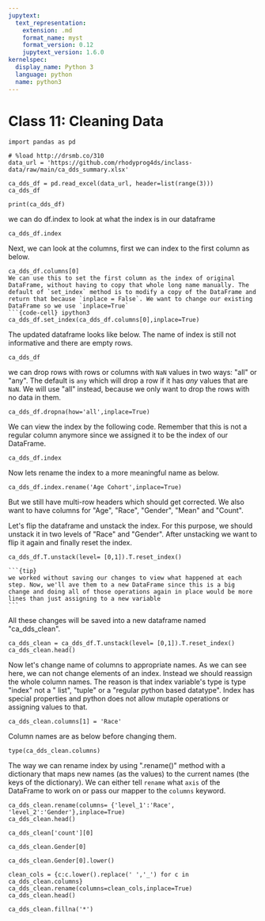 ```yaml
---
jupytext:
  text_representation:
    extension: .md
    format_name: myst
    format_version: 0.12
    jupytext_version: 1.6.0
kernelspec:
  display_name: Python 3
  language: python
  name: python3
---
```


# Class 11: Cleaning Data

```{code-cell} ipython3
import pandas as pd
```

```{code-cell} ipython3
# %load http://drsmb.co/310
data_url = 'https://github.com/rhodyprog4ds/inclass-data/raw/main/ca_dds_summary.xlsx'
```

```{code-cell} ipython3
ca_dds_df = pd.read_excel(data_url, header=list(range(3)))
ca_dds_df
```

```{code-cell} ipython3
print(ca_dds_df)
```
we can do df.index to look at what the index is in our dataframe
```{code-cell} ipython3
ca_dds_df.index
```
Next, we can look at the columns, first we can index to the first column as below. 
```{code-cell} ipython3
ca_dds_df.columns[0]
We can use this to set the first column as the index of original DataFrame, without having to copy that whole long name manually. The default of `set_index` method is to modify a copy of the DataFrame and return that because `inplace = False`. We want to change our existing DataFrame so we use `inplace=True`
```{code-cell} ipython3
ca_dds_df.set_index(ca_dds_df.columns[0],inplace=True)
```
The updated dataframe looks like below. The name of index is still not informative and there are empty rows. 
```{code-cell} ipython3
ca_dds_df
```
we can drop rows with rows or columns with `NaN` values in two ways: "all" or "any". The default is `any` which will drop a row if it has _any_ values that are `NaN`. We will use "all" instead, because we only want to drop the rows with no data in them.
```{code-cell} ipython3
ca_dds_df.dropna(how='all',inplace=True)
```
We can view the index by the following code. Remember that this is not a regular column anymore since we assigned it to be the index of our DataFrame.
```{code-cell} ipython3
ca_dds_df.index
```
Now lets rename the index to a more meaningful name as below.
```{code-cell} ipython3
ca_dds_df.index.rename('Age Cohort',inplace=True)
```
But we still have multi-row headers which should get corrected. We also want to have columns for "Age", "Race", "Gender", "Mean" and "Count".



Let's flip the dataframe and unstack the index. For this purpose, we should unstack it in two levels of "Race" and "Gender".  After unstacking we want to flip it again and finally reset the index.
```{code-cell} ipython3
ca_dds_df.T.unstack(level= [0,1]).T.reset_index()
```
````{margin}
```{tip}
we worked without saving our changes to view what happened at each step. Now, we'll ave them to a new DataFrame since this is a big change and doing all of those operations again in place would be more lines than just assigning to a new variable
```
````
All these changes will be saved into a new dataframe named "ca_dds_clean".
```{code-cell} ipython3
ca_dds_clean = ca_dds_df.T.unstack(level= [0,1]).T.reset_index()
ca_dds_clean.head()
```
Now let's change name of columns to appropriate names. 
As we can see here, we can not change elements of an index. Instead we should reassign the whole column names.
The reason is that index variable's type is type "index" not a " list", "tuple" or a "regular python based datatype". Index has special properties and python does not allow mutaple operations or assigning values to that. 
```{code-cell} ipython3
ca_dds_clean.columns[1] = 'Race'
```
Column names are as below before changing them.
```{code-cell} ipython3
type(ca_dds_clean.columns)
```
The way we can rename index by using ".rename()"  method with a dictionary that maps new names (as the values) to the current names (the keys of the dictionary). We can either tell `rename` what `axis` of the DataFrame to work on or pass our mapper to the `columns` keyword. 
```{code-cell} ipython3
ca_dds_clean.rename(columns= {'level_1':'Race', 'level_2':'Gender'},inplace=True)
ca_dds_clean.head()
```

```{code-cell} ipython3
ca_dds_clean['count'][0]
```

```{code-cell} ipython3
ca_dds_clean.Gender[0]
```

```{code-cell} ipython3
ca_dds_clean.Gender[0].lower()
```

```{code-cell} ipython3
clean_cols = {c:c.lower().replace(' ','_') for c in ca_dds_clean.columns}
ca_dds_clean.rename(columns=clean_cols,inplace=True)
ca_dds_clean.head()
```

```{code-cell} ipython3
ca_dds_clean.fillna('*')
```

```{code-cell} ipython3

```
